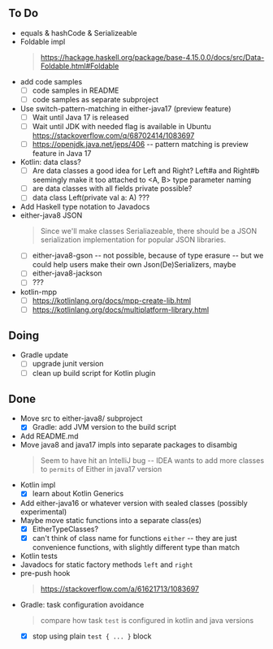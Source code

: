 ## To Do

- equals & hashCode & Serializeable
- Foldable impl
    > https://hackage.haskell.org/package/base-4.15.0.0/docs/src/Data-Foldable.html#Foldable
- add code samples
    * [ ] code samples in README
    * [ ] code samples as separate subproject
- Use switch-pattern-matching in either-java17 (preview feature)
    * [ ] Wait until Java 17 is released
    * [ ] Wait until JDK with needed flag is available in Ubuntu https://stackoverflow.com/q/68702414/1083697
    * [ ] https://openjdk.java.net/jeps/406 -- pattern matching is preview feature in Java 17
- Kotlin: data class?
    * [ ] Are data classes a good idea for Left and Right? Left#a and Right#b seemingly make it too attached to <A, B> type parameter naming
    * [ ] are data classes with all fields private  possible?
    * [ ] data class Left(private val a: A) ???
- Add Haskell type notation to Javadocs
- either-java8 JSON
    > Since we'll make classes Serialiazeable, there should be a JSON serialization implementation for popular JSON libraries.
    * [ ] either-java8-gson -- not possible, because of type erasure -- but we could help users make their own Json(De)Serializers, maybe
    * [ ] either-java8-jackson
    * [ ] ???
- kotlin-mpp
    * [ ] https://kotlinlang.org/docs/mpp-create-lib.html
    * [ ] https://kotlinlang.org/docs/multiplatform-library.html

## Doing

- Gradle update
    * [ ] upgrade junit version
    * [ ] clean up build script for Kotlin plugin

## Done

- Move src to either-java8/ subproject
    * [x] Gradle: add JVM version to the build script
- Add README.md
- Move java8 and java17 impls into separate packages to disambig
    > Seem to have hit an IntelliJ bug -- IDEA wants to add more classes to `permits` of Either in java17 version
- Kotlin impl
    * [x] learn about Kotlin Generics
- Add either-java16 or whatever version with sealed classes (possibly experimental)
- Maybe move static functions into a separate class(es)
    * [x] EitherTypeClasses?
    * [x] can't think of class name for functions `either` -- they are just convenience functions, with slightly different type than match
- Kotlin tests
- Javadocs for static factory methods `left` and `right`
- pre-push hook
    > https://stackoverflow.com/a/61621713/1083697
- Gradle: task configuration avoidance
    > compare how task `test` is configured in kotlin and java versions
    * [x] stop using plain `test { ... }` block
